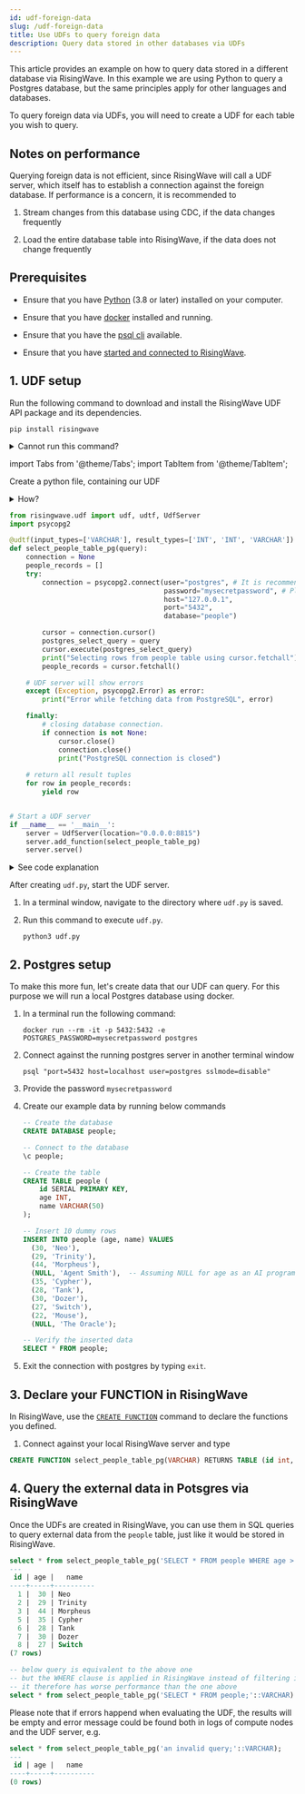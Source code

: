 ```yaml
---
id: udf-foreign-data
slug: /udf-foreign-data
title: Use UDFs to query foreign data
description: Query data stored in other databases via UDFs
---
```


This article provides an example on how to query data stored in a different database via RisingWave. In this example we are using Python to query a Postgres database, but the same principles apply for other languages and databases.

To query foreign data via UDFs, you will need to create a UDF for each table you wish to query.

## Notes on performance

Querying foreign data is not efficient, since RisingWave will call a UDF server, which itself has to establish a connection against the foreign database. If performance is a concern, it is recommended to 

1. Stream changes from this database using CDC, if the data changes frequently

1. Load the entire database table into RisingWave, if the data does not change frequently



## Prerequisites

- Ensure that you have [Python](https://www.python.org/downloads/) (3.8 or later) installed on your computer.
  
- Ensure that you have [docker](https://docs.docker.com/engine/install/) installed and running. 

- Ensure that you have the [psql cli](https://www.postgresql.org/docs/current/app-psql.html) available. 

- Ensure that you have [started and connected to RisingWave](get-started.md).


## 1. UDF setup

Run the following command to download and install the RisingWave UDF API package and its dependencies.

```shell
pip install risingwave
```

<details>
<summary>Cannot run this command?</summary>
If "command not found: pip" is returned, <a href="https://packaging.python.org/en/latest/tutorials/installing-packages/#ensure-you-can-run-pip-from-the-command-line">check if pip is available</a> in your environment and <a href="https://packaging.python.org/en/latest/tutorials/installing-packages/#ensure-pip-setuptools-and-wheel-are-up-to-date">ensure it is up to date</a>.
</details>

import Tabs from '@theme/Tabs';
import TabItem from '@theme/TabItem';


Create a python file, containing our UDF

<details>
<summary>How?</summary>
Here are a few methods for creating a Python file.
<Tabs>
<TabItem value="code" label="Code editor">
Here we take VS Code as an example.

1. Open VS Code and create a new file by selecting **File** from the top menu and clicking on **New File**.

1. Type `udf.py` as the name and extension of the file.

1. Copy and paste the script below into the newly created file.

1. Save the edits.

</TabItem>

<TabItem value="terminal" label="Terminal">
Here we take the Vim text editor as an example.

1. Open a terminal window.

1. Run `vim udf.py` to create the file and open it in Vim.

1. Press `I` to enter insert mode in Vim.

1. Copy and paste the script below into the editor.

1. Press `Esc` to exit insert mode.

1. Enter `:wq` to save the file and exit Vim.

</TabItem>
</Tabs>
</details>

```python title="udf.py"
from risingwave.udf import udf, udtf, UdfServer
import psycopg2

@udtf(input_types=['VARCHAR'], result_types=['INT', 'INT', 'VARCHAR'])
def select_people_table_pg(query):
    connection = None
    people_records = []
    try:
        connection = psycopg2.connect(user="postgres", # It is recommended to use a read-only user in production
                                      password="mysecretpassword", # Please do NOT hardcode your password in production!
                                      host="127.0.0.1",
                                      port="5432",
                                      database="people")

        cursor = connection.cursor()
        postgres_select_query = query
        cursor.execute(postgres_select_query)
        print("Selecting rows from people table using cursor.fetchall")
        people_records = cursor.fetchall()

    # UDF server will show errors
    except (Exception, psycopg2.Error) as error:
        print("Error while fetching data from PostgreSQL", error)

    finally:
        # closing database connection.
        if connection is not None:
            cursor.close()
            connection.close()
            print("PostgreSQL connection is closed")
    
    # return all result tuples
    for row in people_records:
        yield row


# Start a UDF server
if __name__ == '__main__':
    server = UdfServer(location="0.0.0.0:8815")
    server.add_function(select_people_table_pg)
    server.serve()
```

<details>
<summary>See code explanation</summary>

We use the `udtf` decorator to declare a UDF that returns multiple tuples at once. We pass the query string to `select_people_table_pg` as the parameter `query`. The query is executed in against a postgres server running on `127.0.0.1:5432`

</details>

After creating `udf.py`, start the UDF server.

1. In a terminal window, navigate to the directory where `udf.py` is saved.

1. Run this command to execute `udf.py`.

    ```shell
    python3 udf.py
    ```

## 2. Postgres setup

To make this more fun, let's create data that our UDF can query. For this purpose we will run a local Postgres database using docker.

1. In a terminal run the following command: 

    ```shell
    docker run --rm -it -p 5432:5432 -e POSTGRES_PASSWORD=mysecretpassword postgres
    ```

1. Connect against the running postgres server in another terminal window 

    ```shell
    psql "port=5432 host=localhost user=postgres sslmode=disable" 
    ```

1. Provide the password `mysecretpassword`

1. Create our example data by running below commands

    ```sql
    -- Create the database
    CREATE DATABASE people;

    -- Connect to the database
    \c people;

    -- Create the table
    CREATE TABLE people (
        id SERIAL PRIMARY KEY,
        age INT,
        name VARCHAR(50)
    );

    -- Insert 10 dummy rows
    INSERT INTO people (age, name) VALUES 
      (30, 'Neo'),
      (29, 'Trinity'),
      (44, 'Morpheus'),
      (NULL, 'Agent Smith'),  -- Assuming NULL for age as an AI program
      (35, 'Cypher'),
      (28, 'Tank'),
      (30, 'Dozer'),
      (27, 'Switch'),
      (22, 'Mouse'),
      (NULL, 'The Oracle');

    -- Verify the inserted data
    SELECT * FROM people; 
    ```

1. Exit the connection with postgres by typing `exit`. 

## 3. Declare your FUNCTION in RisingWave

In RisingWave, use the [`CREATE FUNCTION`](/sql/commands/sql-create-function.md) command to declare the functions you defined.

1. Connect against your local RisingWave server and type

```sql
CREATE FUNCTION select_people_table_pg(VARCHAR) RETURNS TABLE (id int, age int, name varchar) LANGUAGE python AS select_people_table_pg USING LINK 'http://localhost:8815'; -- If you are running RisingWave using Docker, replace the address with 'http://host.docker.internal:8815'.
```

## 4. Query the external data in Potsgres via RisingWave

Once the UDFs are created in RisingWave, you can use them in SQL queries to query external data from the `people` table, just like it would be stored in RisingWave.

```sql
select * from select_people_table_pg('SELECT * FROM people WHERE age > 25;'::VARCHAR);
---
 id | age |   name
----+-----+----------
  1 |  30 | Neo
  2 |  29 | Trinity
  3 |  44 | Morpheus
  5 |  35 | Cypher
  6 |  28 | Tank
  7 |  30 | Dozer
  8 |  27 | Switch
(7 rows)

-- below query is equivalent to the above one
-- but the WHERE clause is applied in RisingWave instead of filtering in postgres directly
-- it therefore has worse performance than the one above
select * from select_people_table_pg('SELECT * FROM people;'::VARCHAR) WHERE age > 25;
```

Please note that if errors happend when evaluating the UDF, the results will be empty and error message could be found both in logs of compute nodes and the UDF server, e.g. 

```sql
select * from select_people_table_pg('an invalid query;'::VARCHAR);
---
 id | age |   name
----+-----+----------
(0 rows)
```
